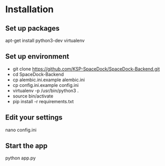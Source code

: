 Installation
============

Set up packages
---------------

apt-get install python3-dev virtualenv

Set up environment
------------------

- git clone https://github.com/KSP-SpaceDock/SpaceDock-Backend.git
- cd SpaceDock-Backend
- cp alembic.ini.example alembic.ini
- cp config.ini.example config.ini
- virtualenv -p /usr/bin/python3 .
- source bin/activate
- pip install -r requirements.txt

Edit your settings
------------------
nano config.ini

Start the app
------------------
python app.py



